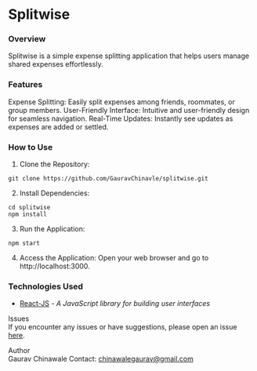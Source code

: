 # Splitwise

### Overview
Splitwise is a simple expense splitting application that helps users manage shared expenses effortlessly.

### Features
Expense Splitting: Easily split expenses among friends, roommates, or group members.
User-Friendly Interface: Intuitive and user-friendly design for seamless navigation.
Real-Time Updates: Instantly see updates as expenses are added or settled.

### How to Use
1. Clone the Repository:
```
git clone https://github.com/GauravChinavle/splitwise.git
```
2. Install Dependencies:
```
cd splitwise
npm install
```
3. Run the Application:
```
npm start
```
4. Access the Application:
Open your web browser and go to http://localhost:3000.

### Technologies Used
- [React-JS](https://reactjs.org/) - _A JavaScript library for building user interfaces_

Issues<br/>
If you encounter any issues or have suggestions, please open an issue [here](https://github.com/GauravChinavle/splitwise/issues).

Author<br/>
Gaurav Chinawale
Contact: chinawalegaurav@gmail.com
